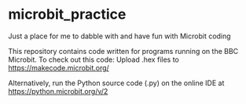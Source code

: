 # microbit_practice
Just a place for me to dabble with and have fun with Microbit coding

This repository contains code written for programs running on the BBC Microbit.
To check out this code:
Upload .hex files to https://makecode.microbit.org/

Alternatively, run the Python source code (.py) on the online IDE at https://python.microbit.org/v/2 

